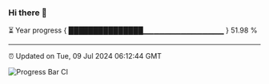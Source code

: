 ### Hi there 👋

⏳ Year progress { ███████████████▁▁▁▁▁▁▁▁▁▁▁▁▁▁▁ } 51.98 %

---

⏰ Updated on Tue, 09 Jul 2024 06:12:44 GMT

![Progress Bar CI](https://github.com/Shyam-Makwana/GitHub-Actions-Demo/workflows/Progress%20Bar%20CI/badge.svg)
